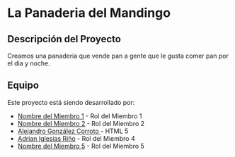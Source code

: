 # La Panaderia del Mandingo

## Descripción del Proyecto
Creamos una panaderia que vende pan a gente que le gusta comer pan por el dia y noche.

## Equipo
Este proyecto está siendo desarrollado por:

- [Nombre del Miembro 1](https://github.com/usuario1) - Rol del Miembro 1
- [Nombre del Miembro 2](https://github.com/usuario2) - Rol del Miembro 2
- [Alejandro González Corroto ](https://github.com/usuario3) - HTML 5
- [Adrian Iglesias Riño](https://github.com/Torremolinos) - Rol del Miembro 4
- [Nombre del Miembro 5](https://github.com/usuario5) - Rol del Miembro 5
